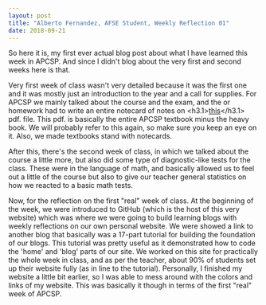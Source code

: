 ```yaml
---
layout: post
title: "Alberto Fernandez, AFSE Student, Weekly Reflection 01"
date: 2018-09-21
---
```


So here it is, my first ever actual blog post about what I have learned this week in APCSP. And since I didn't blog about the very first and second weeks here is that.

Very first week of class wasn't very detailed because it was the first one and it was mostly just an introduction to the year and a call for supplies. For APCSP we mainly talked about the course and the exam, and the or homework had to write an entire notecard of notes on <h3.1><a href="https://apcentral.collegeboard.org/pdf/ap-computer-science-principles-course-and-exam-description.pdf">this</a></h3.1> pdf. file. This pdf. is basically the entire APCSP textbook minus the heavy book. We will probably refer to this again, so make sure you keep an eye on it. Also, we made textbooks stand with notecards.

After this, there's the second week of class, in which we talked about the course a little more, but also did some type of diagnostic-like tests for the class. These were in the language of math, and basically allowed us to feel out a little of the course but also to give our teacher general statistics on how we reacted to a basic math tests.

Now, for the reflection on the first "real" week of class. At the beginning of the week, we were introduced to GitHub (which is the host of this very website) which was where we were going to build learning blogs with weekly reflections on our own personal website. We were showed a link to another blog that basically was a 17-part tutorial for building the foundation of our blogs. This tutorial was pretty useful as it demonstrated how to code the 'home' and 'blog' parts of our site. We worked on this site for practically the whole week in class, and as per the teacher, about 90% of students set up their website fully (as in line to the tutorial). Personally, I finished my website a little bit earlier, so I was able to mess around with the colors and links of my website. This was basically it though in terms of the first "real" week of APCSP.
